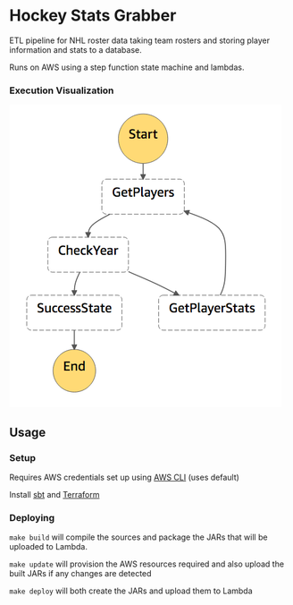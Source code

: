 # Hockey Stats Grabber

ETL pipeline for NHL roster data taking team rosters and storing player information and stats to a database.

Runs on AWS using a step function state machine and lambdas.

### Execution Visualization

![execution visualization](/images/execution.png)

## Usage

### Setup 

Requires AWS credentials set up using [AWS CLI](https://aws.amazon.com/cli/) (uses default)

Install [sbt](https://github.com/sbt/sbt) and [Terraform](https://github.com/hashicorp/terraform)

### Deploying

`make build` will compile the sources and package the JARs that will be uploaded to Lambda.

`make update` will provision the AWS resources required and also upload the built JARs 
if any changes are detected

`make deploy` will both create the JARs and upload them to Lambda

